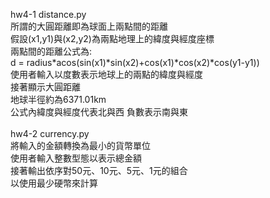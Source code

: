 hw4-1 distance.py<br>
所謂的大圓距離即為球面上兩點間的距離<br>
假設(x1,y1)與(x2,y2)為兩點地理上的緯度與經度座標<br>
兩點間的距離公式為:<br>
d = radius*acos(sin(x1)*sin(x2)+cos(x1)*cos(x2)*cos(y1-y1))<br>
使用者輸入以度數表示地球上的兩點的緯度與經度<br>
接著顯示大圓距離<br>
地球半徑約為6371.01km<br>
公式內緯度與經度代表北與西 負數表示南與東<br>
<br>
hw4-2 currency.py<br>
將輸入的金額轉換為最小的貨幣單位<br>
使用者輸入整數型態以表示總金額<br>
接著輸出依序對50元、10元、5元、1元的組合<br>
以使用最少硬幣來計算
